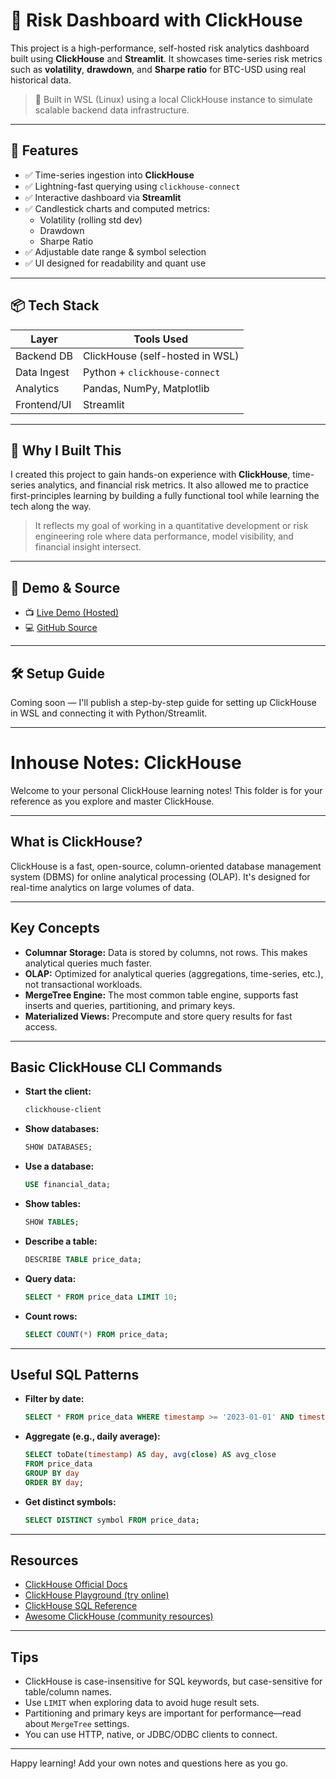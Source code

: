 # 🧠 Risk Dashboard with ClickHouse

This project is a high-performance, self-hosted risk analytics dashboard built using **ClickHouse** and **Streamlit**. It showcases time-series risk metrics such as **volatility**, **drawdown**, and **Sharpe ratio** for BTC-USD using real historical data.

> 📍 Built in WSL (Linux) using a local ClickHouse instance to simulate scalable backend data infrastructure.

---

## 🚀 Features

- ✅ Time-series ingestion into **ClickHouse**
- ✅ Lightning-fast querying using `clickhouse-connect`
- ✅ Interactive dashboard via **Streamlit**
- ✅ Candlestick charts and computed metrics:
  - Volatility (rolling std dev)
  - Drawdown
  - Sharpe Ratio
- ✅ Adjustable date range & symbol selection
- ✅ UI designed for readability and quant use

---

## 📦 Tech Stack

| Layer         | Tools Used                          |
|---------------|-------------------------------------|
| Backend DB    | ClickHouse (self-hosted in WSL)     |
| Data Ingest   | Python + `clickhouse-connect`       |
| Analytics     | Pandas, NumPy, Matplotlib           |
| Frontend/UI   | Streamlit                           |

---

## 🧠 Why I Built This

I created this project to gain hands-on experience with **ClickHouse**, time-series analytics, and financial risk metrics. It also allowed me to practice first-principles learning by building a fully functional tool while learning the tech along the way.

> It reflects my goal of working in a quantitative development or risk engineering role where data performance, model visibility, and financial insight intersect.

---

## 🔗 Demo & Source

- 📺 [Live Demo (Hosted)](https://quant.inthisone.com/projects/risk-dashboard)  
- 💻 [GitHub Source](https://github.com/cinthisone/clickhouse-risk-dashboard)

---

## 🛠️ Setup Guide

Coming soon — I'll publish a step-by-step guide for setting up ClickHouse in WSL and connecting it with Python/Streamlit.

---

# Inhouse Notes: ClickHouse

Welcome to your personal ClickHouse learning notes! This folder is for your reference as you explore and master ClickHouse.

---

## What is ClickHouse?
ClickHouse is a fast, open-source, column-oriented database management system (DBMS) for online analytical processing (OLAP). It's designed for real-time analytics on large volumes of data.

---

## Key Concepts
- **Columnar Storage:** Data is stored by columns, not rows. This makes analytical queries much faster.
- **OLAP:** Optimized for analytical queries (aggregations, time-series, etc.), not transactional workloads.
- **MergeTree Engine:** The most common table engine, supports fast inserts and queries, partitioning, and primary keys.
- **Materialized Views:** Precompute and store query results for fast access.

---

## Basic ClickHouse CLI Commands

- **Start the client:**
  ```bash
  clickhouse-client
  ```
- **Show databases:**
  ```sql
  SHOW DATABASES;
  ```
- **Use a database:**
  ```sql
  USE financial_data;
  ```
- **Show tables:**
  ```sql
  SHOW TABLES;
  ```
- **Describe a table:**
  ```sql
  DESCRIBE TABLE price_data;
  ```
- **Query data:**
  ```sql
  SELECT * FROM price_data LIMIT 10;
  ```
- **Count rows:**
  ```sql
  SELECT COUNT(*) FROM price_data;
  ```

---

## Useful SQL Patterns
- **Filter by date:**
  ```sql
  SELECT * FROM price_data WHERE timestamp >= '2023-01-01' AND timestamp < '2024-01-01';
  ```
- **Aggregate (e.g., daily average):**
  ```sql
  SELECT toDate(timestamp) AS day, avg(close) AS avg_close
  FROM price_data
  GROUP BY day
  ORDER BY day;
  ```
- **Get distinct symbols:**
  ```sql
  SELECT DISTINCT symbol FROM price_data;
  ```

---

## Resources
- [ClickHouse Official Docs](https://clickhouse.com/docs/en/)
- [ClickHouse Playground (try online)](https://play.clickhouse.com/)
- [ClickHouse SQL Reference](https://clickhouse.com/docs/en/sql-reference/)
- [Awesome ClickHouse (community resources)](https://github.com/ClickHouse/awesome-clickhouse)

---

## Tips
- ClickHouse is case-insensitive for SQL keywords, but case-sensitive for table/column names.
- Use `LIMIT` when exploring data to avoid huge result sets.
- Partitioning and primary keys are important for performance—read about `MergeTree` settings.
- You can use HTTP, native, or JDBC/ODBC clients to connect.

---

Happy learning! Add your own notes and questions here as you go. 